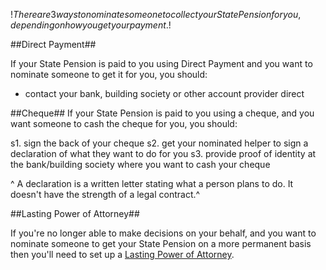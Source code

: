 $!There are 3 ways to nominate someone to collect your State Pension for you, depending on how you get your payment.$!

##Direct Payment##

If your State Pension is paid to you using Direct Payment and you want to nominate someone to get it for you, you should:

- contact your bank, building society or other account provider direct

##Cheque##
If your State Pension is paid to you using a cheque, and you want someone to cash the cheque for you, you should:

s1. sign the back of your cheque
s2. get your nominated helper to sign a declaration of what they want to do for you
s3. provide proof of identity at the bank/building society where you want to cash your cheque

^ A declaration is a written letter stating what a person plans to do. It doesn't have the strength of a legal contract.^

##Lasting Power of Attorney##

If you're no longer able to make decisions on your behalf, and you want to nominate someone to get your State Pension on a more permanent basis then you'll need to set up a [Lasting Power of Attorney](/power-of-attorney "Lasting Power of Attorney").
